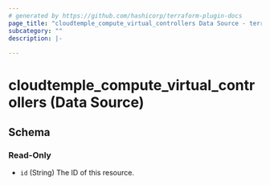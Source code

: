 ```yaml
---
# generated by https://github.com/hashicorp/terraform-plugin-docs
page_title: "cloudtemple_compute_virtual_controllers Data Source - terraform-provider-cloudtemple"
subcategory: ""
description: |-
  
---
```


# cloudtemple_compute_virtual_controllers (Data Source)





<!-- schema generated by tfplugindocs -->
## Schema

### Read-Only

- `id` (String) The ID of this resource.


